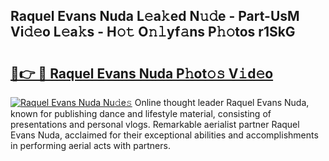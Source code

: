 ## Raquel Evans Nuda L𝚎a𝚔ed N𝚞𝚍e - Part-UsM Vi𝚍𝚎o L𝚎a𝚔s - H𝚘𝚝 O𝚗𝚕yf𝚊ns P𝚑𝚘tos r1SkG

# <h2><a href="http://kfdnzxi.oniu.top/?m=Raquel+Evans+Nuda">🔗👉 🔴 Raquel Evans Nuda P𝚑ot𝚘𝚜 V𝚒d𝚎o</a></h2>

[![Raquel Evans Nuda Nu𝚍e𝚜](https://i.imgur.com/0qMVB7G.gif)](http://kfdnzxi.oniu.top/?m=Raquel+Evans+Nuda)
Online thought leader Raquel Evans Nuda, known for publishing dance and lifestyle material, consisting of presentations and personal vlogs. Remarkable aerialist partner Raquel Evans Nuda, acclaimed for their exceptional abilities and accomplishments in performing aerial acts with partners.  
